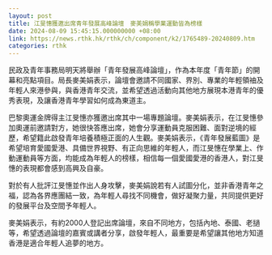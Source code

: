 ```yaml
---
layout: post
title: 江旻憓獲邀出席青年發展高峰論壇　麥美娟稱學業運動皆為榜樣
date: 2024-08-09 15:45:15.000000000 +08:00
link: https://news.rthk.hk/rthk/ch/component/k2/1765489-20240809.htm
categories: rthk
---
```


民政及青年事務局明天將舉辦「青年發展高峰論壇」，作為本年度「青年節」的開幕和亮點項目。局長麥美娟表示，論壇會邀請不同國家、界別、專業的年輕領䄂及年輕人來港參與，與香港青年交流，並希望透過活動向其他地方展現本港青年的優秀表現，及讓香港青年學習如何成為東道主。

巴黎奧運金牌得主江旻憓亦獲邀出席其中一場專題論壇。麥美娟表示，在江旻憓參加奧運前邀請對方，她很快答應出席，她會分享運動員克服困難、面對逆境的經歷，希望籍此啟發青年培養積極正面的人生觀。麥美娟表示，《青年發展藍圖》是希望培育愛國愛港、具備世界視野、有正向思維的年輕人，而江旻憓在學業上、作動運動員等方面，均能成為年輕人的榜樣，相信每一個愛國愛港的香港人，對江旻憓的表現都會感到高興及自豪。

對於有人批評江旻憓並作出人身攻擊，麥美娟說若有人試圖分化，並非香港青年之福，認為各界應團結一致，為年輕人尋找不同機會，做好凝聚力量，共同提供更好的發展平台及空間予年輕人。

麥美娟表示，有約2000人登記出席論壇，來自不同地方，包括內地、泰國、老撾等，希望透過論壇的嘉賓或講者分享，啟發年輕人，最重要是希望讓其他地方知道香港是適合年輕人追夢的地方。
